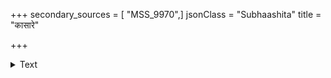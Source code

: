 +++
secondary_sources = [ "MSS_9970",]
jsonClass = "Subhaashita"
title = "कासारे"

+++

<details><summary>Text</summary>

कासारे मदमत्तवारणगणैराकुम्भमग्नं पयः पीतं यत्प्रभवोरुवीचिवलनैर्व्याप्तं समस्तं जगत्।  
तस्मिन्नेव रवेः प्रचण्डकिरणश्रेणीनिपीताम्भसि प्राप्ताः पान्थनखंपचाः प्रतिपदं मध्यस्थलीभूमयः॥
</details>
